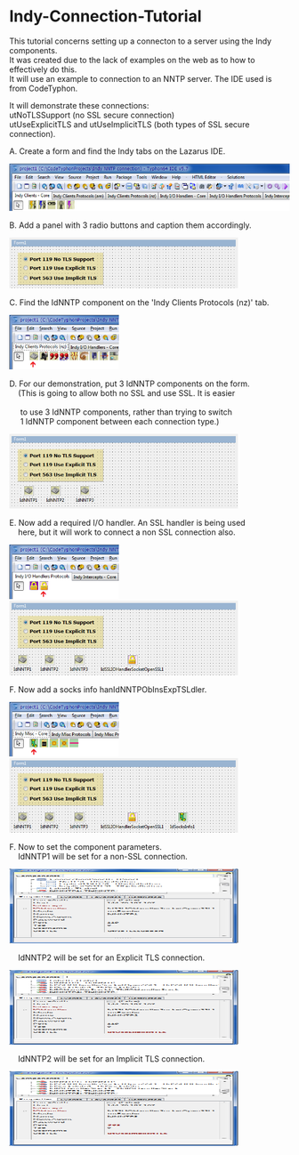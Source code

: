 # Indy-Connection-Tutorial

This tutorial concerns setting up a connecton to a server using the Indy components.<br>
It was created due to the lack of examples on the web as to how to effectively do this.<br>
It will use an example to connection to an NNTP server.  The IDE used is from CodeTyphon.

It will demonstrate these connections:  
 utNoTLSSupport (no SSL secure connection)  
 utUseExplicitTLS and utUseImplicitTLS (both types of SSL secure connection).

<p>
A. Create a form and find the Indy tabs on the Lazarus IDE.
</p>
<p align="left">
  <img src="/image/Indy.png" width="533" height="85">
</p>
<p>
 
B. Add a panel with 3 radio buttons and caption them accordingly.
</p>
<p align="left">
 <img src="/image/radiobuttons.png" width="411" height="91">
</p>
<p>
 
C. Find the IdNNTP component on the 'Indy Clients Protocols (nz)' tab.
</p>
<p align="left">
  <img src="/image/Indy2.png" width="197" height="98">
</p> 
<p>
 
D. For our demonstration, put 3 IdNNTP components on the form.<br>
&nbsp;&nbsp;&nbsp;&nbsp;(This is going to allow both no SSL and use SSL.  It is easier<br>  
&nbsp;&nbsp;&nbsp;&nbsp;&nbsp;to use 3 IdNNTP components, rather than trying to switch<br>
&nbsp;&nbsp;&nbsp;&nbsp;&nbsp;1 IdNNTP component between each connection type.)
</p>
<p align="left">
   <img src="/image/IdNNTPn.png" width="411" height="134">
</p>
<p>
 
E. Now add a required I/O handler.  An SSL handler is being used<br>
&nbsp;&nbsp;&nbsp;&nbsp;here, but it will work to connect a non SSL connection also.
</p>
<p align="left">
   <img src="/image/Indy3.png" width="197" height="98">
 <br>
   <img src="/image/IdSSLIOHandlerSocketOpenSSL1.png" width="411" height="134">
</p> 

<p>
F. Now add a socks info hanIdNNTPObInsExpTSLdler.
</p>
<p align="left">
 <img src="/image/Indy5.png" width="197" height="98"><br>
 <img src="/image/IdSocksInfo1.png" width="411" height="134">
</p> 
 
 <p>
 F. Now to set the component parameters.<br>
 &nbsp;&nbsp;&nbsp;&nbsp;IdNNTP1 will be set for a non-SSL connection.<br>
 </p>
<p align="left">
 <img src="/image/IdNNTPObInsNoTSL.png" width="411" height="134">
</p>
<p>
&nbsp;&nbsp;&nbsp;&nbsp;IdNNTP2 will be set for an Explicit TLS connection.<br>
</p>
<p align="left">
 <img src="/image/IdNNTPObInsExpTSL.png" width="411" height="134">
</p> 
<p> 
&nbsp;&nbsp;&nbsp;&nbsp;IdNNTP2 will be set for an Implicit TLS connection.<br> 
</p> 
<p align="left">
 <img src="/image/IdNNTPObInsImpTSL.png" width="411" height="134">
</p> 
 
 
 
 
 
 
 
 
